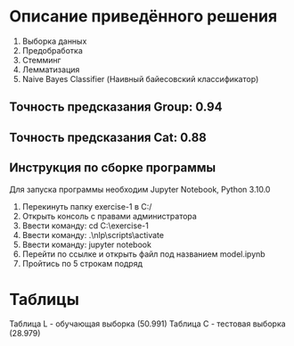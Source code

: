 # Описание приведённого решения

1) Выборка данных
2) Предобработка
3) Стемминг
4) Лемматизация
5) Naive Bayes Classifier (Наивный байесовский классификатор)

## Точность предсказания Group: 0.94
## Точность предсказания Cat: 0.88

## Инструкция по сборке программы

Для запуска программы необходим Jupyter Notebook, Python 3.10.0
1) Перекинуть папку exercise-1 в C:/
2) Открыть консоль с правами администратора
3) Ввести команду: cd C:\exercise-1
4) Ввести команду: .\nlp\scripts\activate
5) Ввести команду: jupyter notebook
6) Перейти по ссылке и открыть файл под названием model.ipynb
7) Пройтись по 5 строкам подряд

# Таблицы
Таблица L - обучающая выборка (50.991)
Таблица C - тестовая выборка (28.979)
